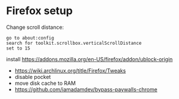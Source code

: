# Firefox setup

Change scroll distance:

```
go to about:config
search for toolkit.scrollbox.verticalScrollDistance
set to 15
```

install https://addons.mozilla.org/en-US/firefox/addon/ublock-origin

- https://wiki.archlinux.org/title/Firefox/Tweaks
- disable pocket
- move disk cache to RAM
- https://github.com/iamadamdev/bypass-paywalls-chrome
